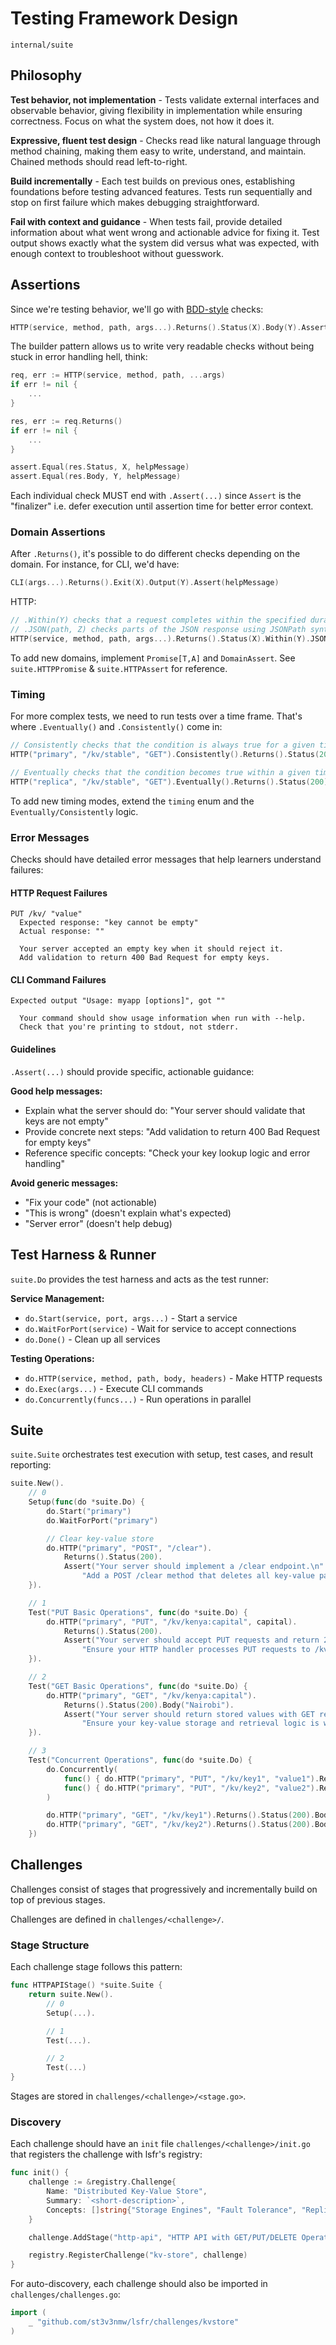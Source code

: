 # Testing Framework Design

`internal/suite`

## Philosophy

**Test behavior, not implementation** - Tests validate external interfaces and observable behavior, giving flexibility in implementation while ensuring correctness. Focus on what the system does, not how it does it.

**Expressive, fluent test design** - Checks read like natural language through method chaining, making them easy to write, understand, and maintain. Chained methods should read left-to-right.

**Build incrementally** - Each test builds on previous ones, establishing foundations before testing advanced features. Tests run sequentially and stop on first failure which makes debugging straightforward.

**Fail with context and guidance** - When tests fail, provide detailed information about what went wrong and actionable advice for fixing it. Test output shows exactly what the system did versus what was expected, with enough context to troubleshoot without guesswork.

## Assertions

Since we're testing behavior, we'll go with [BDD-style](https://en.wikipedia.org/wiki/Behavior-driven_development) checks:

```go
HTTP(service, method, path, args...).Returns().Status(X).Body(Y).Assert(helpMessage)
```

The builder pattern allows us to write very readable checks without being stuck in error handling hell, think:

```go
req, err := HTTP(service, method, path, ...args)
if err != nil {
    ...
}

res, err := req.Returns()
if err != nil {
    ...
}

assert.Equal(res.Status, X, helpMessage)
assert.Equal(res.Body, Y, helpMessage)
```

Each individual check MUST end with `.Assert(...)` since `Assert` is the "finalizer" i.e. defer execution until assertion time for better error context.

### Domain Assertions

After `.Returns()`, it's possible to do different checks depending on the domain. For instance, for CLI, we'd have:

```go
CLI(args...).Returns().Exit(X).Output(Y).Assert(helpMessage)
```

HTTP:

```go
// .Within(Y) checks that a request completes within the specified duration
// .JSON(path, Z) checks parts of the JSON response using JSONPath syntax
HTTP(service, method, path, args...).Returns().Status(X).Within(Y).JSON("$.a[:1].b", Z).Assert(helpMessage)
```

To add new domains, implement `Promise[T,A]` and `DomainAssert`. See `suite.HTTPPromise` & `suite.HTTPAssert` for reference.

### Timing

For more complex tests, we need to run tests over a time frame. That's where `.Eventually()` and `.Consistently()`  come in:

```go
// Consistently checks that the condition is always true for a given time period e.g. 5s
HTTP("primary", "/kv/stable", "GET").Consistently().Returns().Status(200).Body("hey")

// Eventually checks that the condition becomes true within a given time period e.g. 5s
HTTP("replica", "/kv/stable", "GET").Eventually().Returns().Status(200).Body("hey")
```

To add new timing modes, extend the `timing` enum and the `Eventually/Consistently` logic.

### Error Messages

Checks should have detailed error messages that help learners understand failures:

#### HTTP Request Failures

```console
PUT /kv/ "value"
  Expected response: "key cannot be empty"
  Actual response: ""

  Your server accepted an empty key when it should reject it.
  Add validation to return 400 Bad Request for empty keys.
```

#### CLI Command Failures

```console
Expected output "Usage: myapp [options]", got ""

  Your command should show usage information when run with --help.
  Check that you're printing to stdout, not stderr.
```

#### Guidelines

`.Assert(...)` should provide specific, actionable guidance:

**Good help messages:**

- Explain what the server should do: "Your server should validate that keys are not empty"
- Provide concrete next steps: "Add validation to return 400 Bad Request for empty keys"
- Reference specific concepts: "Check your key lookup logic and error handling"

**Avoid generic messages:**

- "Fix your code" (not actionable)
- "This is wrong" (doesn't explain what's expected)
- "Server error" (doesn't help debug)

## Test Harness & Runner

`suite.Do` provides the test harness and acts as the test runner:

**Service Management:**

- `do.Start(service, port, args...)` - Start a service
- `do.WaitForPort(service)` - Wait for service to accept connections
- `do.Done()` - Clean up all services

**Testing Operations:**

- `do.HTTP(service, method, path, body, headers)` - Make HTTP requests
- `do.Exec(args...)` - Execute CLI commands
- `do.Concurrently(funcs...)` - Run operations in parallel

## Suite

`suite.Suite` orchestrates test execution with setup, test cases, and result reporting:

```go
suite.New().
    // 0
    Setup(func(do *suite.Do) {
        do.Start("primary")
        do.WaitForPort("primary")

        // Clear key-value store
        do.HTTP("primary", "POST", "/clear").
            Returns().Status(200).
            Assert("Your server should implement a /clear endpoint.\n" +
                "Add a POST /clear method that deletes all key-value pairs.")
    }).

    // 1
    Test("PUT Basic Operations", func(do *suite.Do) {
        do.HTTP("primary", "PUT", "/kv/kenya:capital", capital).
            Returns().Status(200).
            Assert("Your server should accept PUT requests and return 200 OK.\n" +
                "Ensure your HTTP handler processes PUT requests to /kv/{key}.")
    }).

    // 2
    Test("GET Basic Operations", func(do *suite.Do) {
        do.HTTP("primary", "GET", "/kv/kenya:capital").
            Returns().Status(200).Body("Nairobi").
            Assert("Your server should return stored values with GET requests.\n" +
                "Ensure your key-value storage and retrieval logic is working correctly.")
    }).

    // 3
    Test("Concurrent Operations", func(do *suite.Do) {
        do.Concurrently(
            func() { do.HTTP("primary", "PUT", "/kv/key1", "value1").Returns().Status(200).Assert(...) },
            func() { do.HTTP("primary", "PUT", "/kv/key2", "value2").Returns().Status(200).Assert(...) },
        )

        do.HTTP("primary", "GET", "/kv/key1").Returns().Status(200).Body("value1").Assert(...)
        do.HTTP("primary", "GET", "/kv/key2").Returns().Status(200).Body("value2").Assert(...)
    })
```

## Challenges

Challenges consist of stages that progressively and incrementally build on top of previous stages.

Challenges are defined in `challenges/<challenge>/`.

### Stage Structure

Each challenge stage follows this pattern:

```go
func HTTPAPIStage() *suite.Suite {
	return suite.New().
		// 0
		Setup(...).

		// 1
		Test(...).

		// 2
		Test(...)
}
```

Stages are stored in `challenges/<challenge>/<stage.go>`.

### Discovery

Each challenge should have an `init` file `challenges/<challenge>/init.go` that registers the challenge with lsfr's registry:

```go
func init() {
	challenge := &registry.Challenge{
		Name: "Distributed Key-Value Store",
		Summary: `<short-description>`,
		Concepts: []string{"Storage Engines", "Fault Tolerance", "Replication", "Consensus"},
	}

	challenge.AddStage("http-api", "HTTP API with GET/PUT/DELETE Operations", HTTPAPIStage)

	registry.RegisterChallenge("kv-store", challenge)
}
```

For auto-discovery, each challenge should also be imported in `challenges/challenges.go`:

```go
import (
	_ "github.com/st3v3nmw/lsfr/challenges/kvstore"
)
```
